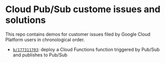 # Cloud Pub/Sub custome issues and solutions

This repo contains demos for customer issues filed by Google Cloud Platform users in chronological order.

- [`b/177311703`](/177311703): deploy a Cloud Functions function triggered by Pub/Sub and publishes to Pub/Sub
